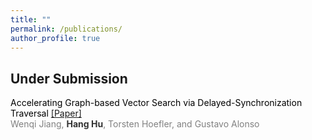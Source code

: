 ```yaml
---
title: ""
permalink: /publications/
author_profile: true
---
```

## Under Submission


<span style="color:black">Accelerating Graph-based Vector Search via Delayed-Synchronization Traversal</span> [[Paper]](https://arxiv.org/abs/2406.12385)<br>
<span style="color:grey">Wenqi Jiang, <span style="color:rgb(50,50,50)"><b>Hang Hu</b></span>, Torsten Hoefler, and Gustavo Alonso</span><br>
